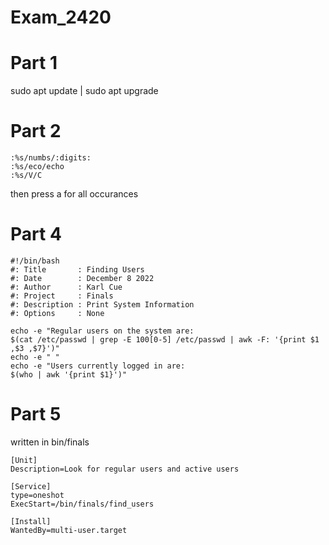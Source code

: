 # Exam_2420

# Part 1
sudo apt update | sudo apt upgrade

# Part 2
```
:%s/numbs/:digits:
:%s/eco/echo
:%s/V/C
```
then press a for all occurances

# Part 4
```
#!/bin/bash
#: Title       : Finding Users
#: Date        : December 8 2022
#: Author      : Karl Cue
#: Project     : Finals
#: Description : Print System Information
#: Options     : None

echo -e "Regular users on the system are:
$(cat /etc/passwd | grep -E 100[0-5] /etc/passwd | awk -F: '{print $1 ,$3 ,$7}')"
echo -e " "
echo -e "Users currently logged in are:
$(who | awk '{print $1}')"
```
# Part 5
written in bin/finals
```
[Unit]
Description=Look for regular users and active users

[Service]
type=oneshot
ExecStart=/bin/finals/find_users

[Install]
WantedBy=multi-user.target
```
